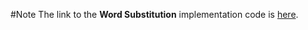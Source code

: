 #Note
The link to the **Word Substitution** implementation code is [here][1].

[1]:https://github.com/jasonwei20/eda_nlp.git